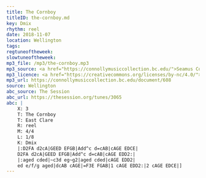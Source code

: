 ```yaml
---
title: The Cornboy
titleID: the-cornboy.md
key: Dmix
rhythm: reel
date: 2018-11-07
location: Wellington
tags:
regtuneoftheweek:
slowtuneoftheweek:
mp3_file: /mp3/the-cornboy.mp3
mp3_source: <a href="https://connollymusiccollection.bc.edu/">Seamus Connolly and Boston College Libraries, 2016</a>
mp3_licence: <a href="https://creativecommons.org/licenses/by-nc/4.0/">CC-BY-NC-4.0</a>
mp3_url: https://connollymusiccollection.bc.edu/document/608
source: Wellington
abc_source: The Session
abc_url: https://thesession.org/tunes/3065
abc: |
    X: 3
    T: The Cornboy
    T: East Clare
    R: reel
    M: 4/4
    L: 1/8
    K: Dmix
    |:D2FA d2cA|GEED EFGB|Add^c d=cAB|cAGE EDCE|
    D2FA d2cA|GEED EFGB|Add^c d=cAB|cAGE EDD2:|
    |:aged cded|~c3d eg~g2|aged cded|cAGE EDD2|
    ed e/f/g aged|dcAB cAGE|=F3E FGAB|1 cAGE EDD2:|2 cAGE EDCE|]
---
```

